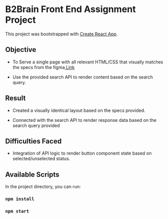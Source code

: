 # B2Brain Front End Assignment Project

This project was bootstrapped with [Create React App](https://github.com/facebook/create-react-app).

## Objective

- To Serve a single page with all relevant HTML/CSS that visually matches the specs from the figma[ Link](https://www.figma.com/proto/ajoMUTBD4az0yUymEdJUN8/Specs-for-Frontend-Assignment?node-id=0%3A1&viewport=709%2C461%2C0.15&scaling=min-zoom&starting-point-node-id=3%3A150)

- Use the provided search API to render content based on the search query.

## Result

- Created a visually identical layout based on the specs provided.

- Connected with the search API to render response data based on the search query provided

## Difficulties Faced

- Integration of API logic to render button component state based on selected/unselected status.

## Available Scripts

In the project directory, you can run:

### `npm install`

### `npm start`

